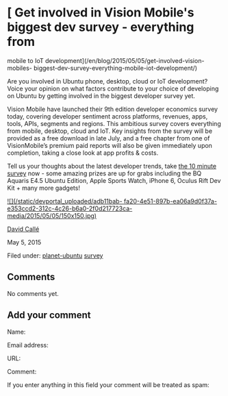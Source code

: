 





#  [ Get involved in Vision Mobile's biggest dev survey - everything from
mobile to IoT development](/en/blog/2015/05/05/get-involved-vision-mobiles-
biggest-dev-survey-everything-mobile-iot-development/)

Are you involved in Ubuntu phone, desktop, cloud or IoT development? Voice
your opinion on what factors contribute to your choice of developing on Ubuntu
by getting involved in the biggest developer survey yet.

Vision Mobile have launched their 9th edition developer economics survey
today, covering developer sentiment across platforms, revenues, apps, tools,
APIs, segments and regions. This ambitious survey covers everything from
mobile, desktop, cloud and IoT. Key insights from the survey will be provided
as a free download in late July, and a free chapter from one of VisionMobile’s
premium paid reports will also be given immediately upon completion, taking a
close look at app profits & costs.

Tell us your thoughts about the latest developer trends, take [the 10 minute
survey](http://vmob.me/DE3Q15Ubuntu) now - some amazing prizes are up for
grabs including the BQ Aquaris E4.5 Ubuntu Edition, Apple Sports Watch, iPhone
6, Oculus Rift Dev Kit + many more gadgets!

[![](/static/devportal_uploaded/adb11bab-
fa20-4e51-897b-ea06a9d0f37a-e353ccd2-312c-4c26-b6a0-2f0d217723ca-
media/2015/05/05/150x150.jpg)](http://vmob.me/DE3Q15Ubuntu)

[David Callé](/en/blog/authors/davidc32/)

May 5, 2015

Filed under: [planet-ubuntu](/en/blog/tags/planet-ubuntu/)
[survey](/en/blog/tags/survey/)





## Comments

No comments yet.

## Add your comment

Name:

Email address:

URL:

Comment:

If you enter anything in this field your comment will be treated as spam:





